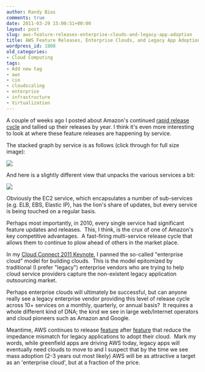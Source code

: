 ```yaml
---
author: Randy Bias
comments: true
date: 2011-03-29 15:00:51+00:00
layout: post
slug: aws-feature-releases-enterprise-clouds-and-legacy-app-adoption
title: AWS Feature Releases, Enterprise Clouds, and Legacy App Adoption
wordpress_id: 1808
old_categories:
- Cloud Computing
tags:
- Add new tag
- aws
- cio
- cloudscaling
- enterprise
- infrastructure
- Virtualization
---
```


A couple of weeks ago I posted about Amazon's continued [rapid release cycle](http://cloudscaling.com/blog/cloud-computing/amazon-web-services-rapid-release-cycle) and tallied up their releases by year.  I think it's even more interesting to look at where these feature releases are happening by service.

The stacked graph by service is as follows (click through for full size image):


[![](http://cloudscaling.com/wp-content/uploads/2011/03/very-big-stacked-graph.png)](http://cloudscaling.com/wp-content/uploads/2011/03/very-big-stacked-graph.png)


And here is a slightly different view that unpacks the various services a bit:


[![](http://cloudscaling.com/wp-content/uploads/2011/03/very-big-unstacked-graph.png)](http://cloudscaling.com/wp-content/uploads/2011/03/very-big-unstacked-graph.png)




Obviously the EC2 service, which encapsulates a number of sub-services (e.g. ELB, EBS, Elastic IP), has the lion's share of updates, but every service is being touched on a regular basis.




Perhaps most importantly, in 2010, every single service had significant feature updates and releases.  This, I think, is the crux of one of Amazon's key competitive advantages.  A fast-firing multi-service release cycle that allows them to continue to plow ahead of others in the market place.




In my [Cloud Connect 2011 Keynote](http://cloudscaling.com/blog/cloud-computing/cloud-connect-2011-wrap-up), I panned the so-called "enterprise cloud" model for building clouds.  This is the model epitomized by traditional (I prefer "legacy") enterprise vendors who are trying to help cloud service providers capture the non-existent legacy application outsourcing market.




Perhaps enterprise clouds will ultimately be successful, but can anyone really see a legacy enterprise vendor providing this level of release cycle across 10+ services on a monthly, quarterly, or annual basis?  It requires a whole different kind of DNA; the kind we see in large web/Internet operators and cloud pioneers such as Amazon and Google.




Meantime, AWS continues to release [feature](http://aws.typepad.com/aws/2011/03/new-approach-amazon-ec2-networking.html) after [feature](http://aws.typepad.com/aws/2011/03/amazon-ec2-dedicated-instances.html) that reduce the impedance mismatch for legacy applications to adopt their cloud.  Mark my words, while greenfield apps are driving AWS today, legacy apps will eventually need clouds to move to and I suspect that by the time we see mass adoption (2-3 years out most likely) AWS will be as attractive a target as an 'enterprise cloud', but at a fraction of the price.
